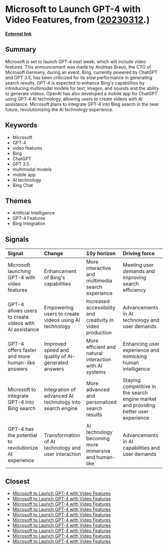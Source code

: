 # __Microsoft to Launch GPT-4 with Video Features__, from ([20230312](https://kghosh.substack.com/p/20230312).)

__[External link](https://www.theinsaneapp.com/2023/03/microsoft-to-launch-gpt4-next-week.html)__



## Summary

Microsoft is set to launch GPT-4 next week, which will include video features. This announcement was made by Andreas Braun, the CTO of Microsoft Germany, during an event. Bing, currently powered by ChatGPT and GPT 3.5, has been criticized for its slow performance in generating search results. GPT-4 is expected to enhance Bing's capabilities by introducing multimodal models for text, images, and sounds and the ability to generate videos. OpenAI has also developed a mobile app for ChatGPT using GPT-4 AI technology, allowing users to create videos with AI assistance. Microsoft plans to integrate GPT-4 into Bing search in the near future, revolutionizing the AI technology experience.

## Keywords

* Microsoft
* GPT-4
* video features
* Bing
* ChatGPT
* GPT 3.5
* multimodal models
* mobile app
* AI technology
* Bing Chat

## Themes

* Artificial Intelligence
* GPT-4 Features
* Bing Integration

## Signals

| Signal                                                 | Change                                                   | 10y horizon                                                | Driving force                                                                        |
|:-------------------------------------------------------|:---------------------------------------------------------|:-----------------------------------------------------------|:-------------------------------------------------------------------------------------|
| Microsoft launching GPT-4 with video features          | Enhancement of Bing's capabilities                       | More interactive and multimedia search experience          | Meeting user demands and improving search efficiency                                 |
| GPT-4 allows users to create videos with AI assistance | Empowering users to create videos using AI technology    | Increased accessibility and creativity in video production | Advancements in AI technology and user demands                                       |
| GPT-4 offers faster and more human-like answers        | Improved speed and quality of AI-generated answers       | More efficient and natural interaction with AI systems     | Enhancing user experience and mimicking human intelligence                           |
| Microsoft to integrate GPT-4 into Bing search          | Integration of advanced AI technology into search engine | More advanced and personalized search results              | Staying competitive in the search engine market and providing better user experience |
| GPT-4 has the potential to revolutionize AI experience | Transformation of AI technology and user interaction     | AI technology becoming more immersive and human-like       | Advancements in AI capabilities and user demands                                     |

## Closest

* [Microsoft to Launch GPT-4 with Video Features](8095d5362758bd66fc6f6c393edb3d8a)
* [Microsoft to Launch GPT-4 with Video Features](8095d5362758bd66fc6f6c393edb3d8a)
* [Microsoft to Launch GPT-4 with Video Features](8095d5362758bd66fc6f6c393edb3d8a)
* [Microsoft to Launch GPT-4 with Video Features](8095d5362758bd66fc6f6c393edb3d8a)
* [Microsoft to Launch GPT-4 with Video Features](8095d5362758bd66fc6f6c393edb3d8a)
* [Microsoft to Launch GPT-4 with Video Features](8095d5362758bd66fc6f6c393edb3d8a)
* [Microsoft to Launch GPT-4 with Video Features](8095d5362758bd66fc6f6c393edb3d8a)
* [Microsoft to Launch GPT-4 with Video Features](8095d5362758bd66fc6f6c393edb3d8a)
* [Microsoft to Launch GPT-4 with Video Features](8095d5362758bd66fc6f6c393edb3d8a)
* [Microsoft to Launch GPT-4 with Video Features](8095d5362758bd66fc6f6c393edb3d8a)